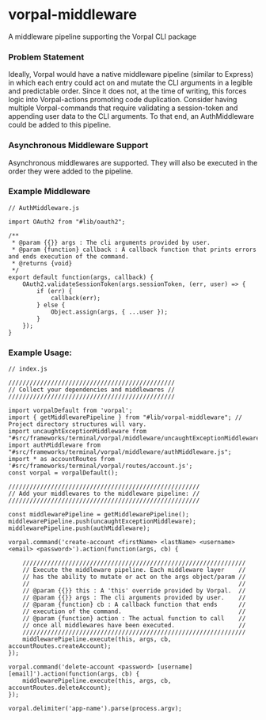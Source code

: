 # vorpal-middleware
A middleware pipeline supporting the Vorpal CLI package

### Problem Statement

Ideally, Vorpal would have a native middleware pipeline (similar to Express) in which each entry could act on and mutate 
the CLI arguments in a legible and predictable order. Since it does not, at the time of writing, this forces logic into Vorpal-actions 
promoting code duplication. Consider having multiple Vorpal-commands that require validating a session-token and appending
user data to the CLI arguments. To that end, an AuthMiddleware could be added to this pipeline.

### Asynchronous Middleware Support
Asynchronous middlewares are supported. They will also be executed in the order they were added to the pipeline.

### Example Middleware

```
// AuthMiddleware.js

import OAuth2 from "#lib/oauth2";

/**
 * @param {{}} args : The cli arguments provided by user.
 * @param {function} callback : A callback function that prints errors and ends execution of the command.
 * @returns {void}
 */
export default function(args, callback) {
    OAuth2.validateSessionToken(args.sessionToken, (err, user) => {
        if (err) {
            callback(err);
        } else {
            Object.assign(args, { ...user });
        }
    });
}
```

### Example Usage:

```
// index.js

///////////////////////////////////////////////
// Collect your dependencies and middlewares //
///////////////////////////////////////////////

import vorpalDefault from 'vorpal';
import { getMiddlewarePipeline } from "#lib/vorpal-middleware"; // Project directory structures will vary.
import uncaughtExceptionMiddleware from "#src/frameworks/terminal/vorpal/middleware/uncaughtExceptionMiddleware.js";
import authMiddleware from "#src/frameworks/terminal/vorpal/middleware/authMiddleware.js";
import * as accountRoutes from '#src/frameworks/terminal/vorpal/routes/account.js';
const vorpal = vorpalDefault();

//////////////////////////////////////////////////////
// Add your middlewares to the middleware pipeline: //
//////////////////////////////////////////////////////

const middlewarePipeline = getMiddlewarePipeline();
middlewarePipeline.push(uncaughtExceptionMiddleware);
middlewarePipeline.push(authMiddleware);

vorpal.command('create-account <firstName> <lastName> <username> <email> <password>').action(function(args, cb) {
    
    ///////////////////////////////////////////////////////////////
    // Execute the middleware pipeline. Each middleware layer    //
    // has the ability to mutate or act on the args object/param //
    //                                                           //
    // @param {{}} this : A 'this' override provided by Vorpal.  //
    // @param {{}} args : The cli arguments provided by user.    //
    // @param {function} cb : A callback function that ends      //
    // execution of the command.                                 //
    // @param {function} action : The actual function to call    //
    // once all middlewares have been executed.                  //
    ///////////////////////////////////////////////////////////////
    middlewarePipeline.execute(this, args, cb, accountRoutes.createAccount);
});

vorpal.command('delete-account <password> [username] [email]').action(function(args, cb) {
    middlewarePipeline.execute(this, args, cb, accountRoutes.deleteAccount);
});

vorpal.delimiter('app-name').parse(process.argv);

```
